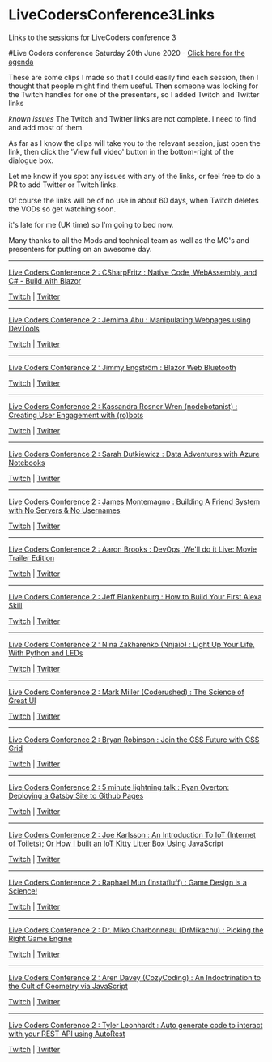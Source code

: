 # LiveCodersConference3Links
Links to the sessions for LiveCoders conference 3


#Live Coders conference Saturday 20th June 2020 - [Click here for the agenda](https://clips.twitch.tv/SavoryAbstemiousGuanacoHeyGuys)

These are some clips I made so that I could easily find each session, then I thought that people might find them useful. Then someone was looking for the Twitch handles for one of the presenters, so I added Twitch and Twitter links

*known issues* The Twitch and Twitter links are not complete. I need to find and add most of them.

As far as I know the clips will take you to the relevant session, just open the link, then click the 'View full video' button in the bottom-right of the dialogue box.

Let me know if you spot any issues with any of the links, or feel free to do a PR to add Twitter or Twitch links.

Of course the links will be of no use in about 60 days, when Twitch deletes the VODs so get watching soon.

it's late for me (UK time) so I'm going to bed now.

Many thanks to all the Mods and technical team as well as the MC's and presenters for putting on an awesome day.

___
[Live Coders Conference 2 : CSharpFritz : Native Code, WebAssembly, and C# - Build with Blazor](https://clips.twitch.tv/DifficultEncouragingSowThisIsSparta)

[Twitch](https://www.twitch.tv/csharpfritz)
 | [Twitter](https://twitter.com/csharpfritz)

___
[Live Coders Conference 2 : Jemima Abu : Manipulating Webpages using DevTools](https://clips.twitch.tv/CrepuscularDeterminedPrariedogShazBotstix)

[Twitch](https://www.twitch.tv/x)
 | [Twitter](https://twitter.com/x)

___
[Live Coders Conference 2 : Jimmy Engström : Blazor Web Bluetooth](https://clips.twitch.tv/AdorableAlertEndiveNononoCat)

[Twitch](https://www.twitch.tv/x)
 | [Twitter](https://twitter.com/x)

___
[Live Coders Conference 2 : Kassandra Rosner Wren (nodebotanist) : Creating User Engagement with (ro)bots](https://clips.twitch.tv/TastyPrettiestCoyoteBrokeBack)

[Twitch](https://www.twitch.tv/x)
 | [Twitter](https://twitter.com/x)

___
[Live Coders Conference 2 : Sarah Dutkiewicz : Data Adventures with Azure Notebooks](https://clips.twitch.tv/SwissCrepuscularGoatSoBayed)

[Twitch](https://www.twitch.tv/x)
 | [Twitter](https://twitter.com/x)

___
[Live Coders Conference 2 : James Montemagno : Building A Friend System with No Servers & No Usernames](https://clips.twitch.tv/SingleObeseMacaroniDancingBanana)

[Twitch](https://www.twitch.tv/x)
 | [Twitter](https://twitter.com/x)

___
[Live Coders Conference 2 : Aaron Brooks : DevOps, We'll do it Live: Movie Trailer Edition](https://clips.twitch.tv/VivaciousSavoryOilFrankerZ)

[Twitch](https://www.twitch.tv/x)
 | [Twitter](https://twitter.com/x)

___
[Live Coders Conference 2 : Jeff Blankenburg : How to Build Your First Alexa Skill](https://clips.twitch.tv/GiftedSeductiveDugongSMOrc)

[Twitch](https://www.twitch.tv/x)
 | [Twitter](https://twitter.com/x)

___
[Live Coders Conference 2 : Nina Zakharenko (Nnjaio) : Light Up Your Life, With Python and LEDs](https://clips.twitch.tv/SourMoistConsoleWutFace) 

[Twitch](https://www.twitch.tv/x)
 | [Twitter](https://twitter.com/x)

___
[Live Coders Conference 2 : Mark Miller (Coderushed) : The Science of Great UI](https://clips.twitch.tv/PrettiestBeautifulCaterpillarTheTarFu)

[Twitch](https://www.twitch.tv/CodeRushed)
 | [Twitter](https://twitter.com/millermark)

___
[Live Coders Conference 2 : Bryan Robinson : Join the CSS Future with CSS Grid](https://clips.twitch.tv/BrightRacyMoonSquadGoals)

[Twitch](https://www.twitch.tv/bryanlrobinson)
 | [Twitter](https://twitter.com/brob)

___
[Live Coders Conference 2 : 5 minute lightning talk : Ryan Overton: Deploying a Gatsby Site to Github Pages](https://clips.twitch.tv/FaintAverageTirePRChase)

[Twitch](https://www.twitch.tv/developersgarage)
 | [Twitter](https://twitter.com/ryano9791)

___
[Live Coders Conference 2 : Joe Karlsson : An Introduction To IoT (Internet of Toilets); Or How I built an IoT Kitty Litter Box Using JavaScript](https://clips.twitch.tv/BenevolentSquareIguanaDansGame)

[Twitch](https://www.twitch.tv/joe_karlsson)
 | [Twitter](https://twitter.com/JoeKarlsson1)

___
[Live Coders Conference 2 : Raphael Mun (Instafluff) : Game Design is a Science!](https://clips.twitch.tv/FairVictoriousYamKappaClaus)

[Twitch](https://www.twitch.tv/instafluff)
 | [Twitter](https://twitter.com/InstafluffTV)

___
[Live Coders Conference 2 : Dr. Miko Charbonneau (DrMikachu) : Picking the Right Game Engine](https://clips.twitch.tv/ThirstySucculentMilkOpieOP)

[Twitch](https://twitch.tv/drmikachu)
 | [Twitter](https://twitter.com/drmikachu)

___

[Live Coders Conference 2 : Aren Davey (CozyCoding) : An Indoctrination to the Cult of Geometry via JavaScript](https://clips.twitch.tv/DelightfulTolerantShrimpLeeroyJenkins)

[Twitch](https://www.twitch.tv/x)
 | [Twitter](https://twitter.com/x)

___
[Live Coders Conference 2 : Tyler Leonhardt : Auto generate code to interact with your REST API using AutoRest](https://clips.twitch.tv/EnticingCrackyLampFailFish)

[Twitch](https://www.twitch.tv/x)
 | [Twitter](https://twitter.com/x)
